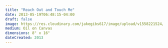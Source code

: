 ```yaml
---
title: "Reach Out and Touch Me"
date: 2013-05-19T06:48:15-04:00
draft: false
image: https://res.cloudinary.com/jakegibs617/image/upload/v1558221524/reach-out-and-touch-me.png
medium: Oil on Canvas
dimensions: 8" x 16"
dateCreated: 2013
---
```



